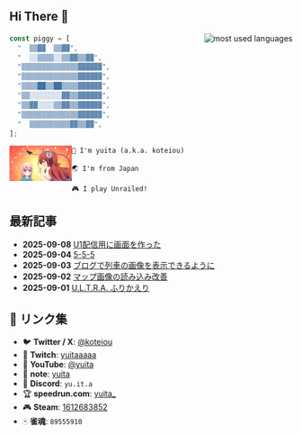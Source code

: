 ## Hi There :wave:

<img src="https://github-readme-stats.vercel.app/api/top-langs/?username=yuitaa&count_private=true&theme=react&layout=compact" alt="most used languages" align="right">

```js
const piggy = [
  "  ▒▒▓▓  ▒▒▓▓",
  "  ░░▒▒▒▒░░▒▒▓▓▒▒▓▓",
  "▒▒▒▒▒▒▒▒▒▒▒▒▒▒▓▓▓▓▓▓",
  "▒▒▒▒▒▒▒▒▒▒▒▒▒▒▓▓▓▓▓▓",
  "▒▒▒▒██▒▒██▒▒▒▒▓▓▓▓▓▓",
  "▒▒░░░░░░░░▓▓▒▒▓▓▓▓▓▓",
  "▒▒▓▓░░░░▒▒▓▓▒▒▓▓▓▓▓▓",
  "▒▒▒▒▒▒▒▒▒▒▒▒▒▒▓▓▓▓▓▓",
  "  ▒▒▒▒▒▒▒▒▒▒▓▓▒▒▓▓",
];
```

<a href="https://www.tbs.co.jp/anime/machikado/special/gifstamp.html" target="_blank">
    <img src="pechiko.gif" alt="ぺちこぺちこ" width="22%" align="left">
</a>

```
🐷 I'm yuita (a.k.a. koteiou)

🌏 I'm from Japan

🎮 I play Unrailed!
```

## 最新記事

<!-- BLOG-POST-LIST:START -->
- **2025-09-08** [U1配信用に画面を作った](https://koteiou.pages.dev/blog/2025/09/8b0a5ffe/)
- **2025-09-04** [5-5-5](https://koteiou.pages.dev/blog/2025/09/e9f41384/)
- **2025-09-03** [ブログで列車の画像を表示できるように](https://koteiou.pages.dev/blog/2025/09/1ad333bb/)
- **2025-09-02** [マップ画像の読み込み改善](https://koteiou.pages.dev/blog/2025/09/09656063/)
- **2025-09-01** [U.L.T.R.A. ふりかえり](https://koteiou.pages.dev/blog/2025/09/1d24a7ec/)<!-- BLOG-POST-LIST:END -->

## 🔗 リンク集

- 🐦 **Twitter / X**: [@koteiou](https://twitter.com/koteiou)
- 🎥 **Twitch**: [yuitaaaaa](https://www.twitch.tv/yuitaaaaa)
- 📼 **YouTube**: [@yuita](https://www.youtube.com/@yuita)
- 📖 **note**: [yuita](https://note.com/yuita)
- 💬 **Discord**: `yu.it.a`
- 🏆 **speedrun.com**: [yuita\_](https://www.speedrun.com/ja-JP/users/yuita_)
- 🎮 **Steam**: [1612683852](https://steamcommunity.com/profiles/76561199572949580/)
- 🀄 **雀魂**: `89555910`
